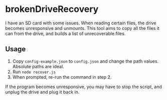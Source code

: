 # brokenDriveRecovery

I have an SD card with some issues. When reading certain files, the drive becomes unresponsive and unmounts.
This tool aims to copy all the files it can from the drive, and builds a list of unrecoverable files.

## Usage
1) Copy `config-example.json` to `config.json` and change the path values. Absolute paths are ideal.
2) Run `node recover.js`
3) When prompted, re-run the command in step 2.

If the program becomes unresponsive, you may have to stop the script, and unplug the drive and plug it back in.